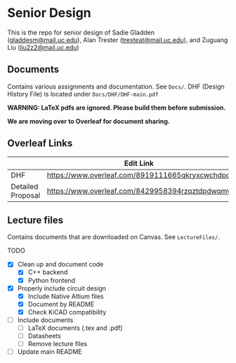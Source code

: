 # Senior Design
This is the repo for senior design of Sadie Gladden (gladdesm@mail.uc.edu), Alan Trester (tresteat@mail.uc.edu), and Zuguang Liu (liu2z2@mail.uc.edu)

## Documents
Contains various assignments and documentation. See `Docs/`.
DHF (Design History File) is located under `Docs/DHF/DHF-main.pdf`

**WARNING: LaTeX pdfs are ignored. Please build them before submission.**



**We are moving over to Overleaf for document sharing.**

## Overleaf Links


|                   | Edit Link                                       | View Link                                  |
| ----------------- | ----------------------------------------------- | ------------------------------------------ |
| DHF               | https://www.overleaf.com/8919111665qkryxcwchdpd | https://www.overleaf.com/read/wnfpjqsxngsz |
| Detailed Proposal | https://www.overleaf.com/8429958394rzqztdpdwqmv | https://www.overleaf.com/read/kzdxtgszkwhv |



## Lecture files

Contains documents that are downloaded on Canvas. See `LectureFiles/`.

TODO
- [x] Clean up and document code
  - [x] C++ backend
  - [x] Python frontend
- [x] Properly include circuit design
  - [x] Include Native Altium files
  - [x] Document by README
  - [x] Check KiCAD compatibility
- [ ] Include documents
  - [ ] LaTeX documents (.tex and .pdf)
  - [ ] Datasheets
  - [ ] Remove lecture files
- [ ] Update main README